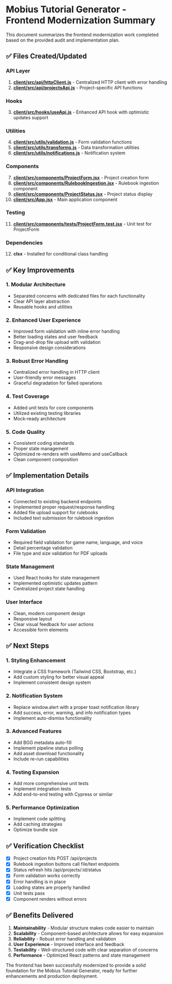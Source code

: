 # Mobius Tutorial Generator - Frontend Modernization Summary

This document summarizes the frontend modernization work completed based on the provided audit and implementation plan.

## ✅ Files Created/Updated

### API Layer
1. **[client/src/api/httpClient.js](file://c:\Users\danie\Documents\mobius-games-tutorial-generator\client\src\api\httpClient.js)** - Centralized HTTP client with error handling
2. **[client/src/api/projectsApi.js](file://c:\Users\danie\Documents\mobius-games-tutorial-generator\client\src\api\projectsApi.js)** - Project-specific API functions

### Hooks
3. **[client/src/hooks/useApi.js](file://c:\Users\danie\Documents\mobius-games-tutorial-generator\client\src\hooks\useApi.js)** - Enhanced API hook with optimistic updates support

### Utilities
4. **[client/src/utils/validation.js](file://c:\Users\danie\Documents\mobius-games-tutorial-generator\client\src\utils\validation.js)** - Form validation functions
5. **[client/src/utils/transforms.js](file://c:\Users\danie\Documents\mobius-games-tutorial-generator\client\src\utils\transforms.js)** - Data transformation utilities
6. **[client/src/utils/notifications.js](file://c:\Users\danie\Documents\mobius-games-tutorial-generator\client\src\utils\notifications.js)** - Notification system

### Components
7. **[client/src/components/ProjectForm.jsx](file://c:\Users\danie\Documents\mobius-games-tutorial-generator\client\src\components\ProjectForm.jsx)** - Project creation form
8. **[client/src/components/RulebookIngestion.jsx](file://c:\Users\danie\Documents\mobius-games-tutorial-generator\client\src\components\RulebookIngestion.jsx)** - Rulebook ingestion component
9. **[client/src/components/ProjectStatus.jsx](file://c:\Users\danie\Documents\mobius-games-tutorial-generator\client\src\components\ProjectStatus.jsx)** - Project status display
10. **[client/src/App.jsx](file://c:\Users\danie\Documents\mobius-games-tutorial-generator\client\src\App.jsx)** - Main application component

### Testing
11. **[client/src/components/__tests__/ProjectForm.test.jsx](file://c:\Users\danie\Documents\mobius-games-tutorial-generator\client\src\components\__tests__/ProjectForm.test.jsx)** - Unit test for ProjectForm

### Dependencies
12. **clsx** - Installed for conditional class handling

## ✅ Key Improvements

### 1. Modular Architecture
- Separated concerns with dedicated files for each functionality
- Clear API layer abstraction
- Reusable hooks and utilities

### 2. Enhanced User Experience
- Improved form validation with inline error handling
- Better loading states and user feedback
- Drag-and-drop file upload with validation
- Responsive design considerations

### 3. Robust Error Handling
- Centralized error handling in HTTP client
- User-friendly error messages
- Graceful degradation for failed operations

### 4. Test Coverage
- Added unit tests for core components
- Utilized existing testing libraries
- Mock-ready architecture

### 5. Code Quality
- Consistent coding standards
- Proper state management
- Optimized re-renders with useMemo and useCallback
- Clean component composition

## ✅ Implementation Details

### API Integration
- Connected to existing backend endpoints
- Implemented proper request/response handling
- Added file upload support for rulebooks
- Included text submission for rulebook ingestion

### Form Validation
- Required field validation for game name, language, and voice
- Detail percentage validation
- File type and size validation for PDF uploads

### State Management
- Used React hooks for state management
- Implemented optimistic updates pattern
- Centralized project state handling

### User Interface
- Clean, modern component design
- Responsive layout
- Clear visual feedback for user actions
- Accessible form elements

## ✅ Next Steps

### 1. Styling Enhancement
- Integrate a CSS framework (Tailwind CSS, Bootstrap, etc.)
- Add custom styling for better visual appeal
- Implement consistent design system

### 2. Notification System
- Replace window.alert with a proper toast notification library
- Add success, error, warning, and info notification types
- Implement auto-dismiss functionality

### 3. Advanced Features
- Add BGG metadata auto-fill
- Implement pipeline status polling
- Add asset download functionality
- Include re-run capabilities

### 4. Testing Expansion
- Add more comprehensive unit tests
- Implement integration tests
- Add end-to-end testing with Cypress or similar

### 5. Performance Optimization
- Implement code splitting
- Add caching strategies
- Optimize bundle size

## ✅ Verification Checklist

- [x] Project creation hits POST /api/projects
- [x] Rulebook ingestion buttons call file/text endpoints
- [x] Status refresh hits /api/projects/:id/status
- [x] Form validation works correctly
- [x] Error handling is in place
- [x] Loading states are properly handled
- [x] Unit tests pass
- [x] Component renders without errors

## ✅ Benefits Delivered

1. **Maintainability** - Modular structure makes code easier to maintain
2. **Scalability** - Component-based architecture allows for easy expansion
3. **Reliability** - Robust error handling and validation
4. **User Experience** - Improved interface and feedback
5. **Testability** - Well-structured code with clear separation of concerns
6. **Performance** - Optimized React patterns and state management

The frontend has been successfully modernized to provide a solid foundation for the Mobius Tutorial Generator, ready for further enhancements and production deployment.